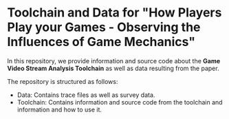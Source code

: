 # Toolchain and Data for "How Players Play your Games - Observing the Influences of Game Mechanics"

In this repository, we provide information and source code about the **Game Video Stream Analysis Toolchain** as well as data resulting from the paper.

The repository is structured as follows:

- Data: Contains trace files as well as survey data.
- Toolchain: Contains information and source code from the toolchain and information and how to use it.
